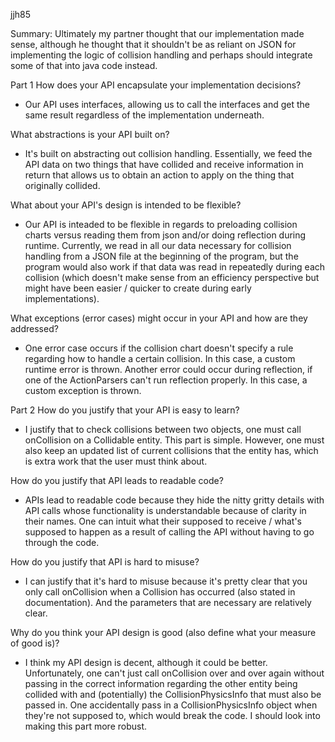 jjh85

Summary: Ultimately my partner thought that our implementation made sense, although he thought that
it shouldn't be as reliant on JSON for implementing the logic of collision handling and perhaps 
should integrate some of that into java code instead.

Part 1
How does your API encapsulate your implementation decisions?
* Our API uses interfaces, allowing us to call the interfaces and get the same result regardless 
  of the implementation underneath.

What abstractions is your API built on?
* It's built on abstracting out collision handling. Essentially, we feed the API data on two things
  that have collided and receive information in return that allows us to obtain an action to apply
  on the thing that originally collided.

What about your API's design is intended to be flexible?
* Our API is inteaded to be flexible in regards to preloading collision charts versus reading them
from json and/or doing reflection during runtime. Currently, we read in all our data necessary
for collision handling from a JSON file at the beginning of the program, but the program would
also work if that data was read in repeatedly during each collision (which doesn't make sense
from an efficiency perspective but might have been easier / quicker to create during early 
implementations).

What exceptions (error cases) might occur in your API and how are they addressed?
* One error case occurs if the collision chart doesn't specify a rule regarding how to handle a 
certain collision. In this case, a custom runtime error is thrown. Another error could occur during
reflection, if one of the ActionParsers can't run reflection properly. In this case, a custom 
exception is thrown.

Part 2
How do you justify that your API is easy to learn?
* I justify that to check collisions between two objects, one must call onCollision on a
Collidable entity. This part is simple. However, one must also keep an updated list of current 
collisions that the entity has, which is extra work that the user must think about. 

How do you justify that API leads to readable code?
* APIs lead to readable code because they hide the nitty gritty details with API calls whose functionality
is understandable because of clarity in their names. One can intuit what their supposed to receive
/ what's supposed to happen as a result of calling the API without having to go through the code.

How do you justify that API is hard to misuse?
* I can justify that it's hard to misuse because it's pretty clear that you only call onCollision when
a Collision has occurred (also stated in documentation). And the parameters that are necessary are 
relatively clear.

Why do you think your API design is good (also define what your measure of good is)?
* I think my API design is decent, although it could be better. Unfortunately, one can't just call
onCollision over and over again without passing in the correct information regarding the other
entity being collided with and (potentially) the CollisionPhysicsInfo that must also be passed in.
One accidentally pass in a CollisionPhysicsInfo object when they're not supposed to, which would
break the code. I should look into making this part more robust.
